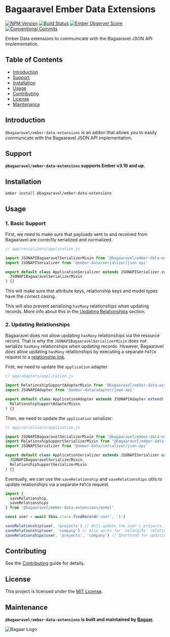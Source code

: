 # Bagaaravel Ember Data Extensions

[![NPM Version](https://badge.fury.io/js/%40bagaaravel%2Fember-data-extensions.svg)](https://badge.fury.io/js/%40bagaaravel%2Fember-data-extensions) [![Build Status](https://travis-ci.com/Bagaar/ember-data-extensions.svg?branch=master)](https://travis-ci.com/Bagaar/ember-data-extensions) [![Ember Observer Score](https://emberobserver.com/badges/-bagaaravel-ember-data-extensions.svg)](https://emberobserver.com/addons/@bagaaravel/ember-data-extensions) [![Conventional Commits](https://img.shields.io/badge/Conventional%20Commits-1.0.0-yellow.svg)](https://conventionalcommits.org)

Ember Data extensions to communicate with the Bagaaravel JSON API implementation.

## Table of Contents

- [Introduction](#introduction)
- [Support](#support)
- [Installation](#installation)
- [Usage](#usage)
- [Contributing](#contributing)
- [License](#license)
- [Maintenance](#maintenance)

## Introduction

`@bagaaravel/ember-data-extensions` is an addon that allows you to easily communicate with the Bagaaravel JSON API implementation.

## Support

**`@bagaaravel/ember-data-extensions` supports Ember v3.16 and up.**

## Installation

```shell
ember install @bagaaravel/ember-data-extensions
```

## Usage

### 1\. Basic Support

First, we need to make sure that payloads sent to and received from Bagaaravel are correctly serialized and normalized.

```javascript
// app/serializers/application.js

import JSONAPIBagaaravelSerializerMixin from '@bagaaravel/ember-data-extensions/mixins/json-api-bagaaravel-serializer'
import JSONAPISerializer from '@ember-data/serializer/json-api'

export default class ApplicationSerializer extends JSONAPISerializer.extend(
  JSONAPIBagaaravelSerializerMixin
) {}
```

This will make sure that attribute keys, relationship keys and model types have the correct casing.

This will also prevent serializing `hasMany` relationships when updating records. More info about this in the [Updating Relationships](#2-updating-relationships) section.

### 2\. Updating Relationships

Bagaaravel does not allow updating `hasMany` relationships via the resource record. That is why the `JSONAPIBagaaravelSerializerMixin` does not serialize `hasMany` relationships when updating records. However, Bagaaravel _does_ allow updating `hasMany` relationships by executing a separate `PATCH` request to a [relationship link](https://jsonapi.org/format/#document-resource-object-related-resource-links).

First, we need to update the `application` adapter.

```javascript
// app/adapters/application.js

import RelationshipSupportAdapterMixin from '@bagaaravel/ember-data-extensions/mixins/relationship-support-adapter'
import JSONAPIAdapter from '@ember-data/adapter/json-api'

export default class ApplicationAdapter extends JSONAPIAdapter.extend(
  RelationshipSupportAdapterMixin
) {}
```

Then, we need to update the `application` serializer.

```javascript
// app/serializers/application.js

import JSONAPIBagaaravelSerializerMixin from '@bagaaravel/ember-data-extensions/mixins/json-api-bagaaravel-serializer'
import RelationshipSupportSerializerMixin from '@bagaaravel/ember-data-extensions/mixins/relationship-support-serializer'
import JSONAPISerializer from '@ember-data/serializer/json-api'

export default class ApplicationSerializer extends JSONAPISerializer.extend(
  JSONAPIBagaaravelSerializerMixin,
  RelationshipSupportSerializerMixin
) {}
```

Eventually, we can use the `saveRelationship` and `saveRelationships` utils to update relationships via a separate `PATCH` request.

```javascript
import {
  saveRelationship,
  saveRelationships
} from '@bagaaravel/ember-data-extensions/model'

const user = await this.store.findRecord('user', '1')

saveRelationship(user, 'projects') // Will update the user's projects.
saveRelationship(user, 'company') // Also works for `belongsTo` relationships.
saveRelationships(user, 'projects', 'company') // Shorthand for updating multiple relationships.
```

## Contributing

See the [Contributing](CONTRIBUTING.md) guide for details.

## License

This project is licensed under the [MIT License](./LICENSE.md).

## Maintenance

**`@bagaaravel/ember-data-extensions` is built and maintained by [Bagaar](https://bagaar.be).**

![Bagaar Logo](https://bagaar.be/hubfs/logo-bagaar-black.svg)
